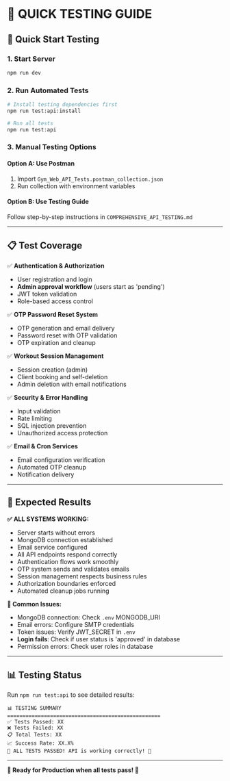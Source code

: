# 🧪 QUICK TESTING GUIDE

## 🚀 Quick Start Testing

### 1. Start Server
```bash
npm run dev
```

### 2. Run Automated Tests
```bash
# Install testing dependencies first
npm run test:api:install

# Run all tests
npm run test:api
```

### 3. Manual Testing Options

#### Option A: Use Postman
1. Import `Gym_Web_API_Tests.postman_collection.json`
2. Run collection with environment variables

#### Option B: Use Testing Guide
Follow step-by-step instructions in `COMPREHENSIVE_API_TESTING.md`

---

## 📋 Test Coverage

✅ **Authentication & Authorization**
- User registration and login
- **Admin approval workflow** (users start as 'pending')
- JWT token validation
- Role-based access control

✅ **OTP Password Reset System**  
- OTP generation and email delivery
- Password reset with OTP validation
- OTP expiration and cleanup

✅ **Workout Session Management**
- Session creation (admin)
- Client booking and self-deletion
- Admin deletion with email notifications

✅ **Security & Error Handling**
- Input validation
- Rate limiting
- SQL injection prevention
- Unauthorized access protection

✅ **Email & Cron Services**
- Email configuration verification
- Automated OTP cleanup
- Notification delivery

---

## 🎯 Expected Results

**✅ ALL SYSTEMS WORKING:**
- Server starts without errors
- MongoDB connection established
- Email service configured
- All API endpoints respond correctly
- Authentication flows work smoothly
- OTP system sends and validates emails
- Session management respects business rules
- Authorization boundaries enforced
- Automated cleanup jobs running

**🔧 Common Issues:**
- MongoDB connection: Check `.env` MONGODB_URI
- Email errors: Configure SMTP credentials
- Token issues: Verify JWT_SECRET in `.env`
- **Login fails**: Check if user status is 'approved' in database
- Permission errors: Check user roles in database

---

## 📊 Testing Status

Run `npm run test:api` to see detailed results:
```
📊 TESTING SUMMARY
==================================================
✅ Tests Passed: XX
❌ Tests Failed: XX  
📋 Total Tests: XX
📈 Success Rate: XX.X%
🎉 ALL TESTS PASSED! API is working correctly! 🎉
```

---

**🎉 Ready for Production when all tests pass! 🎉**
